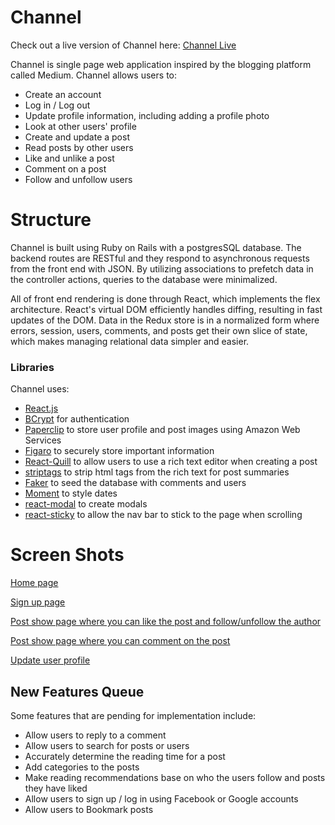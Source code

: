 # Channel

Check out a live version of Channel here: [Channel Live](https://channeling.herokuapp.com/#/)

Channel is single page web application inspired by the blogging platform called Medium. Channel allows users to:
* Create an account
* Log in / Log out
* Update profile information, including adding a profile photo
* Look at other users' profile
* Create and update a post
* Read posts by other users
* Like and unlike a post
* Comment on a post
* Follow and unfollow users

# Structure

Channel is built using Ruby on Rails with a postgresSQL database. The backend routes are RESTful and they respond to asynchronous requests from the front end with JSON. By utilizing associations to prefetch data in the controller actions, queries to the database were minimalized.

All of front end rendering is done through React, which implements the flex architecture. React's virtual DOM efficiently handles diffing, resulting in fast updates of the DOM. Data in the Redux store is in a normalized form where errors, session, users, comments, and posts get their own slice of state, which makes managing relational data simpler and easier.

### Libraries

Channel uses:

* [React.js](https://reactjs.org/)
* [BCrypt](https://github.com/codahale/bcrypt-ruby) for authentication
* [Paperclip](https://github.com/thoughtbot/paperclip) to store user profile and post images using Amazon Web Services
* [Figaro](https://github.com/laserlemon/figaro) to securely store important information
* [React-Quill](https://github.com/zenoamaro/react-quill) to allow users to use a rich text editor when creating a post
* [striptags](https://github.com/ericnorris/striptags) to strip html tags from the rich text for post summaries
* [Faker](https://github.com/stympy/faker) to seed the database with comments and users
* [Moment](https://momentjs.com/) to style dates
* [react-modal](https://github.com/reactjs/react-modal) to create modals
* [react-sticky](https://github.com/captivationsoftware/react-sticky) to allow the nav bar to stick to the page when scrolling

# Screen Shots

[Home page](assets/images/home_page)


[Sign up page](assets/images/signup)

[Post show page where you can like the post and follow/unfollow the author](assets/images/like_and_follow)

[Post show page where you can comment on the post](assets/images/comments)

[Update user profile](assets/images/user_profile)

## New Features Queue

Some features that are pending for implementation include:
* Allow users to reply to a comment
* Allow users to search for posts or users
* Accurately determine the reading time for a post
* Add categories to the posts
* Make reading recommendations base on who the users follow and posts they have liked
* Allow users to sign up / log in using Facebook or Google accounts
* Allow users to Bookmark posts
